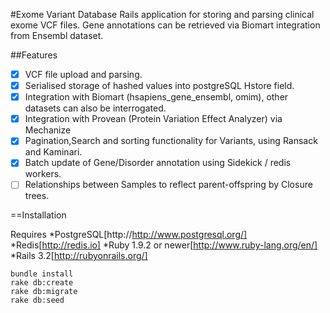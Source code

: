 #Exome Variant Database
Rails application for storing and parsing clinical exome VCF files.
Gene annotations can be retrieved via Biomart integration from Ensembl dataset.

##Features

- [x] VCF file upload and parsing.
- [x] Serialised storage of hashed values into postgreSQL Hstore field.
- [x] Integration with Biomart (hsapiens_gene_ensembl, omim), other datasets can also be interrogated.
- [x] Integration with Provean (Protein Variation Effect Analyzer) via Mechanize
- [x] Pagination,Search and sorting functionality for Variants, using Ransack and Kaminari.
- [x] Batch update of Gene/Disorder annotation using Sidekick / redis workers.
- [ ] Relationships between Samples to reflect parent-offspring by Closure trees.

==Installation

Requires 
*PostgreSQL[http://http://www.postgresql.org/]
*Redis[http://redis.io]
*Ruby 1.9.2 or newer[http://www.ruby-lang.org/en/]
*Rails 3.2[http://rubyonrails.org/]

	bundle install
	rake db:create
	rake db:migrate
	rake db:seed
